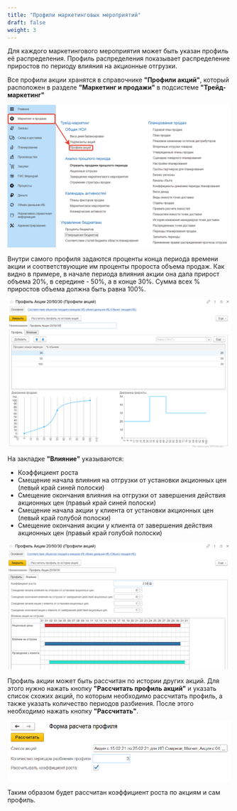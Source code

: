 ```yaml
---
title: "Профили маркетинговых мероприятий"
draft: false
weight: 3
---
```


Для каждого маркетингового мероприятия может быть указан профиль её распределения. Профиль распределения показывает распределение приростов по периоду влияния на акционные отгрузки.

Все профили акции хранятся в справочнике **"Профили акций"**, который расположен в разделе **"Маркетинг и продажи"** в подсистеме **"Трейд-маркетинг"**

[![1][1]][1]

Внутри самого профиля задаются проценты конца периода времени акции и соответствующие им проценты пророста объема продаж.
Как видно в примере, в начале периода влияния акции она дала прирост объема 20%, в середине - 50%, а в конце 30%.
Сумма всех % приростов объема должна быть равна 100%.

[![2][2]][2]

На закладке **"Влияние"** указываются:

- Коэффициент роста
- Смещение начала влияния на отгрузки от установки акционных цен (левый край синей полоски)
- Смещение окончания влияния на отгрузки от завершения действия акционных цен (правый край синей полоски)
- Смещение начала акции у клиента от установки акционных цен (левый край голубой полоски)
- Смещение окончания акции у клиента от завершения действия акционных цен (правый край голубой полоски)

[![3][3]][3]

Профиль акции может быть рассчитан по истории других акций. Для этого нужно нажать кнопку **"Рассчитать профиль акций"** и указать список схожих акций, по которым необходимо рассчитать профиль, а также указать количество периодов разбиения. После этого необходимо нажать кнопку **"Рассчитать"**.

[![4][4]][4]

Таким образом будет рассчитан коэффициент роста по акциям и сам профиль.

[1]: 1.png
[2]: 2.png
[3]: 3.png
[4]: 4.png
